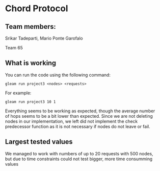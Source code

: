 # Chord Protocol

## Team members:

Srikar Tadeparti,
Mario Ponte Garofalo

Team 65

## What is working

You can run the code using the following command:

`gleam run project3 <nodes> <requests>`

For example:

`gleam run project3 10 1`

Everything seems to be working as expected, though the average number of hops seems to be a bit lower than expected. Since we are not deleting nodes in our implementation, we left did not implement the check predecessor function as it is not necessary if nodes do not leave or fail.

## Largest tested values

We managed to work with numbers of up to 20 requests with 500 nodes, but due to time constraints could not test bigger, more time consumming values